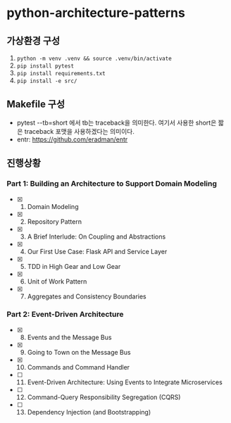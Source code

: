 # python-architecture-patterns

## 가상환경 구성

1. `python -m venv .venv && source .venv/bin/activate`
2. `pip install pytest`
3. `pip install requirements.txt`
4. `pip install -e src/`

## Makefile 구성

- pytest --tb=short 에서 tb는 traceback을 의미한다. 여기서 사용한 short은 짧은 traceback 포맷을 사용하겠다는 의미이다.
- entr: https://github.com/eradman/entr

## 진행상황

### Part 1: Building an Architecture to Support Domain Modeling

- [x] 1. Domain Modeling
- [x] 2. Repository Pattern
- [x] 3. A Brief Interlude: On Coupling and Abstractions
- [x] 4. Our First Use Case: Flask API and Service Layer
- [x] 5. TDD in High Gear and Low Gear
- [x] 6. Unit of Work Pattern
- [x] 7. Aggregates and Consistency Boundaries

### Part 2: Event-Driven Architecture

- [x] 8. Events and the Message Bus
- [x] 9. Going to Town on the Message Bus
- [x] 10. Commands and Command Handler
- [ ] 11. Event-Driven Architecture: Using Events to Integrate Microservices
- [ ] 12. Command-Query Responsibility Segregation (CQRS)
- [ ] 13. Dependency Injection (and Bootstrapping)
